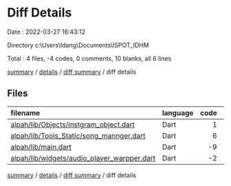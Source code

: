 # Diff Details

Date : 2022-03-27 16:43:12

Directory c:\Users\Idang\Documents\ISPOT_IDHM

Total : 4 files,  -4 codes, 0 comments, 10 blanks, all 6 lines

[summary](results.md) / [details](details.md) / [diff summary](diff.md) / diff details

## Files
| filename | language | code | comment | blank | total |
| :--- | :--- | ---: | ---: | ---: | ---: |
| [alpah/lib/Objects/instgram_object.dart](/alpah/lib/Objects/instgram_object.dart) | Dart | 1 | 0 | 0 | 1 |
| [alpah/lib/Tools_Static/song_mannger.dart](/alpah/lib/Tools_Static/song_mannger.dart) | Dart | 6 | 0 | 0 | 6 |
| [alpah/lib/main.dart](/alpah/lib/main.dart) | Dart | -9 | 0 | 0 | -9 |
| [alpah/lib/widgets/audio_player_warpper.dart](/alpah/lib/widgets/audio_player_warpper.dart) | Dart | -2 | 0 | 10 | 8 |

[summary](results.md) / [details](details.md) / [diff summary](diff.md) / diff details